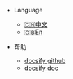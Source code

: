 <!-- docs/_navbar.md -->

* Language  
  * [:cn:中文](/)
  * [:uk:En](/en/)
  
* 帮助
  * [docsify github](https://github.com/docsifyjs/docsify/)
  * [docsify doc](https://docsify.js.org/#/zh-cn/)
